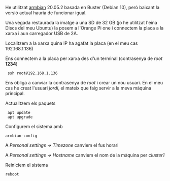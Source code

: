 He utilitzat [armbian](https://www.armbian.com/orange-pi-one/) 20.05.2 basada en Buster (Debian 10), però baixant la versió actual hauria de funcionar igual.

Una vegada restaurada la imatge a una SD de 32 GB (jo he utilitzat l'eina Discs del meu Ubuntu) la posem a l'Orange Pi one i connectem la placa a la xarxa i aun carregador USB de 2A.

Localitzem a la xarxa quina IP ha agafat la placa (en el meu cas 192.168.1.136)

Ens connectem a la placa per xarxa des d'un terminal (contrasenya de *root* **1234**)

     ssh root@192.168.1.136

Ens obliga a canviar la contrasenya de *root* i crear un nou usuari. En el meu cas he creat l'usuari *jordi*, el mateix que faig servir a la meva màquina principal.

Actualitzem els paquets

     apt update
     apt upgrade

Configurem el sistema amb

    armbian-config
    
A *Personal settings -> Timezone* canviem el fus horari

A *Personal settings -> Hostname* canviem el nom de la màquina per *cluster1*

Reiniciem el sistema

    reboot
    








